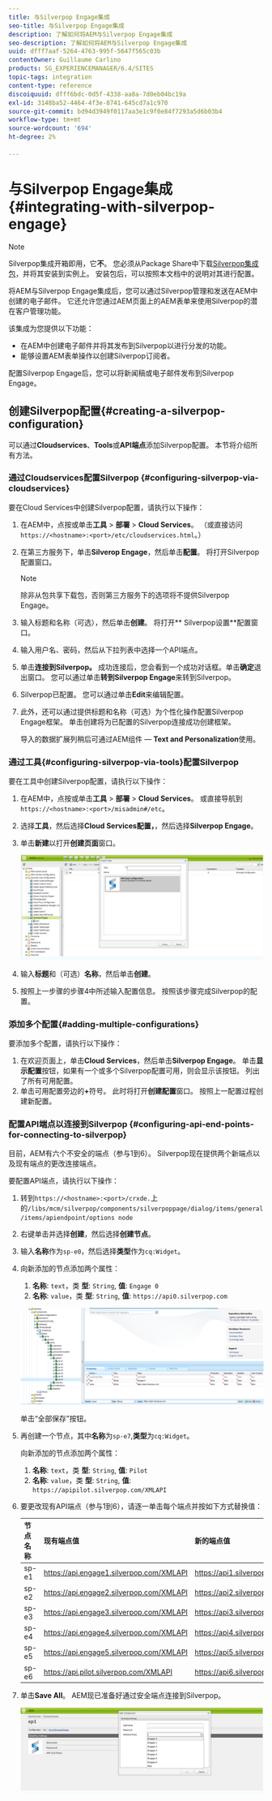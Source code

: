 ```yaml
---
title: 与Silverpop Engage集成
seo-title: 与Silverpop Engage集成
description: 了解如何将AEM与Silverpop Engage集成
seo-description: 了解如何将AEM与Silverpop Engage集成
uuid: dfff7aaf-5264-4763-995f-5647f565c03b
contentOwner: Guillaume Carlino
products: SG_EXPERIENCEMANAGER/6.4/SITES
topic-tags: integration
content-type: reference
discoiquuid: dfff6bdc-0d5f-4338-aa8a-7d0eb04bc19a
exl-id: 3148ba52-4464-4f3e-8741-645cd7a1c970
source-git-commit: bd94d3949f0117aa3e1c9f0e84f7293a5d6b03b4
workflow-type: tm+mt
source-wordcount: '694'
ht-degree: 2%

---
```


# 与Silverpop Engage集成{#integrating-with-silverpop-engage}

>[!NOTE]
>
>Silverpop集成开箱即用，它&#x200B;**不**。 您必须从Package Share中下载[Silverpop集成包](https://www.adobeaemcloud.com/content/marketplace/marketplaceProxy.html?packagePath=/content/companies/public/adobe/packages/aem620/product/cq-mcm-integrations-silverpop-content)，并将其安装到实例上。 安装包后，可以按照本文档中的说明对其进行配置。

将AEM与Silverpop Engage集成后，您可以通过Silverpop管理和发送在AEM中创建的电子邮件。 它还允许您通过AEM页面上的AEM表单来使用Silverpop的潜在客户管理功能。

该集成为您提供以下功能：

* 在AEM中创建电子邮件并将其发布到Silverpop以进行分发的功能。
* 能够设置AEM表单操作以创建Silverpop订阅者。

配置Silverpop Engage后，您可以将新闻稿或电子邮件发布到Silverpop Engage。

## 创建Silverpop配置{#creating-a-silverpop-configuration}

可以通过&#x200B;**Cloudservices**、**Tools**&#x200B;或&#x200B;**API端点**&#x200B;添加Silverpop配置。 本节将介绍所有方法。

### 通过Cloudservices配置Silverpop {#configuring-silverpop-via-cloudservices}

要在Cloud Services中创建Silverpop配置，请执行以下操作：

1. 在AEM中，点按或单击&#x200B;**工具** > **部署** > **Cloud Services**。 （或直接访问`https://<hostname>:<port>/etc/cloudservices.html`。）
1. 在第三方服务下，单击&#x200B;**Silverop Engage**，然后单击&#x200B;**配置**。 将打开Silverpop配置窗口。

   >[!NOTE]
   >
   >除非从包共享下载包，否则第三方服务下的选项将不提供Silverpop Engage。

1. 输入标题和名称（可选），然后单击&#x200B;**创建**。 将打开** Silverpop设置**配置窗口。
1. 输入用户名、密码，然后从下拉列表中选择一个API端点。
1. 单击&#x200B;**连接到Silverpop。** 成功连接后，您会看到一个成功对话框。单击&#x200B;**确定**&#x200B;退出窗口。 您可以通过单击&#x200B;**转到Silverpop Engage**&#x200B;来转到Silverpop。
1. Silverpop已配置。 您可以通过单击&#x200B;**Edit**&#x200B;来编辑配置。
1. 此外，还可以通过提供标题和名称（可选）为个性化操作配置Silverpop Engage框架。 单击创建将为已配置的Silverpop连接成功创建框架。

   导入的数据扩展列稍后可通过AEM组件 — **Text and Personalization**&#x200B;使用。

### 通过工具{#configuring-silverpop-via-tools}配置Silverpop

要在工具中创建Silverpop配置，请执行以下操作：

1. 在AEM中，点按或单击&#x200B;**工具** > **部署** > **Cloud Services**。 或直接导航到`https://<hostname>:<port>/misadmin#/etc`。
1. 选择&#x200B;**工具**，然后选择&#x200B;**Cloud Services配置，**，然后选择&#x200B;**Silverpop Engage**。
1. 单击&#x200B;**新建**&#x200B;以打开&#x200B;**创建页面**&#x200B;窗口。

   ![chlimage_1-44](assets/chlimage_1-44.jpeg)

1. 输入&#x200B;**标题**&#x200B;和（可选）**名称**，然后单击&#x200B;**创建**。
1. 按照上一步骤的步骤4中所述输入配置信息。 按照该步骤完成Silverpop的配置。

### 添加多个配置{#adding-multiple-configurations}

要添加多个配置，请执行以下操作：

1. 在欢迎页面上，单击&#x200B;**Cloud Services**，然后单击&#x200B;**Silverpop Engage**。 单击&#x200B;**显示配置**&#x200B;按钮，如果有一个或多个Silverpop配置可用，则会显示该按钮。 列出了所有可用配置。
1. 单击可用配置旁边的&#x200B;**+**&#x200B;符号。 此时将打开&#x200B;**创建配置**&#x200B;窗口。 按照上一配置过程创建新配置。

### 配置API端点以连接到Silverpop {#configuring-api-end-points-for-connecting-to-silverpop}

目前，AEM有六个不安全的端点（参与1到6）。 Silverpop现在提供两个新端点以及现有端点的更改连接端点。

要配置API端点，请执行以下操作：

1. 转到`https://<hostname>:<port>/crxde.`上的`/libs/mcm/silverpop/components/silverpoppage/dialog/items/general/items/apiendpoint/options node`
1. 右键单击并选择&#x200B;**创建**，然后选择&#x200B;**创建节点**。
1. 输入&#x200B;**名称**&#x200B;作为`sp-e0`，然后选择&#x200B;**类型**&#x200B;作为`cq:Widget`。
1. 向新添加的节点添加两个属性：

   1. **名称**: `text`，类 **型**: `String`,  **值**:  `Engage 0`
   1. **名称**: `value`，类 **型**: `String`,  **值**:  `https://api0.silverpop.com`

   ![chlimage_1-286](assets/chlimage_1-286.png)

   单击“全部保存”按钮。

1. 再创建一个节点，其中&#x200B;**名称**&#x200B;为`sp-e7`,**类型**&#x200B;为`cq:Widget`。

   向新添加的节点添加两个属性：

   1. **名称**: `text`，类 **型**: `String`,  **值**:  `Pilot`
   1. **名称**: `value`，类 **型**: `String`,  **值**:  `https://apipilot.silverpop.com/XMLAPI`

1. 要更改现有API端点（参与1到6），请逐一单击每个端点并按如下方式替换值：

   | **节点名称** | **现有端点值** | **新的端点值** |
   |---|---|---|
   | sp-e1 | https://api.engage1.silverpop.com/XMLAPI | https://api1.silverpop.com |
   | sp-e2 | https://api.engage2.silverpop.com/XMLAPI | https://api2.silverpop.com |
   | sp-e3 | https://api.engage3.silverpop.com/XMLAPI | https://api3.silverpop.com |
   | sp-e4 | https://api.engage4.silverpop.com/XMLAPI | https://api4.silverpop.com |
   | sp-e5 | https://api.engage5.silverpop.com/XMLAPI | https://api5.silverpop.com |
   | sp-e6 | https://api.pilot.silverpop.com/XMLAPI | https://api6.silverpop.com |

1. 单击&#x200B;**Save All**。 AEM现已准备好通过安全端点连接到Silverpop。

   ![chlimage_1-45](assets/chlimage_1-45.jpeg)
